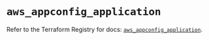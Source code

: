 # `aws_appconfig_application`

Refer to the Terraform Registry for docs: [`aws_appconfig_application`](https://registry.terraform.io/providers/hashicorp/aws/5.60.0/docs/resources/appconfig_application).
